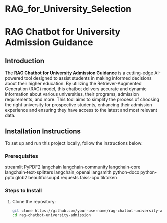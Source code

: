 # RAG_for_University_Selection
 
# RAG Chatbot for University Admission Guidance

## Introduction

The **RAG Chatbot for University Admission Guidance** is a cutting-edge AI-powered tool designed to assist students in making informed decisions about their higher education. By utilizing the Retriever-Augmented Generation (RAG) model, this chatbot delivers accurate and dynamic information about various universities, their programs, admission requirements, and more. This tool aims to simplify the process of choosing the right university for prospective students, enhancing their admission experience and ensuring they have access to the latest and most relevant data.


## Installation Instructions

To set up and run this project locally, follow the instructions below:

### Prerequisites

streamlit
PyPDF2
langchain
langchain-community
langchain-core
langchain-text-splitters
langchain_openai
langsmith
python-docx
python-pptx
glob2
beautifulsoup4
requests
faiss-cpu
tiktoken


### Steps to Install

1. Clone the repository:
   ```bash
   git clone https://github.com/your-username/rag-chatbot-university-admission.git
   cd rag-chatbot-university-admission

